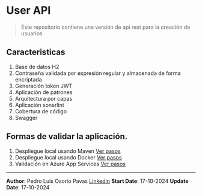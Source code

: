# User API

> Este repositorio contiene una versión de api rest para la creación de usuarios

## Caracteristicas
1. Base de datos H2
2. Contraseña validada por expresión regular y almacenada de forma encriptada
3. Generación token JWT
4. Aplicación de patrones
5. Arquitectura por capas
6. Aplicación sonarlint
7. Cobertura de código
8. Swagger

## Formas de validar la aplicación.

1. Despliegue local usando Maven [Ver pasos]()
2. Despliegue local usando Docker [Ver pasos]()
3. Validación en Azure App Services [Ver pasos]()


---

**Author**: Pedro Luis Osorio Pavas [Linkedin](www.linkedin.com/in/pedro-luis-osorio-pavas-68b3a7106)
**Start Date**: 17-10-2024
**Update Date**: 17-10-2024